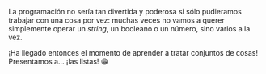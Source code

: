 La programación no sería tan divertida y poderosa si sólo pudieramos trabajar con una cosa por vez: muchas veces no vamos a querer simplemente operar un _string_, un booleano o un número, sino varios a la vez. 

¡Ha llegado entonces el momento de aprender a tratar conjuntos de cosas! Presentamos a... ¡las listas! :grin:
